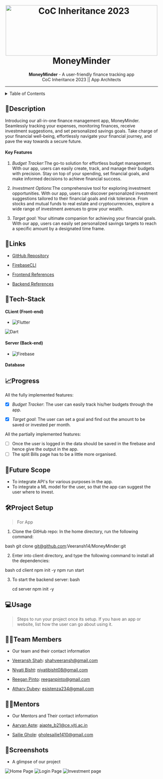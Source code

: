 <h1 align="center">
  <a href="https://github.com/CommunityOfCoders/Inheritance-2023">
    <img src="./Untitled.png" alt="CoC Inheritance 2023" width="500" height="166">
  </a>
  <br>
  MoneyMinder
</h1>

<div align="center">
   <strong>MoneyMinder</strong> - A user-friendly finance tracking app<br>
  CoC Inheritance 2023 || App Architects
</div>
<hr>

<details>
<summary>Table of Contents</summary>

- [📝Description](#description)
    - [Key Features](#key-features)
- [🔗Links](#links)
- [🤖Tech-Stack](#tech-stack)
    - [CLient (Front-end)](#client-front-end)
    - [Server (Back-end)](#server-back-end)
    - [Database](#database)
- [📈Progress](#progress)
- [🔮Future Scope](#future-scope)
- [🛠Project Setup](#project-setup)
- [💻Usage](#usage)
- [👨‍💻Team Members](#team-members)
- [👨‍🏫Mentors](#mentors)
- [📱Screenshots](#screenshots)

</details>

## 📝Description

Introducing our all-in-one finance management app, MoneyMinder. Seamlessly tracking your expenses, monitoring finances, receive investment suggestions, and set personalized savings goals. Take charge of your financial well-being, effortlessly navigate your financial journey, and pave the way towards a secure future.

#### Key Features

<!-- 1. Login/Signup is the key feature that aids in making user's searches and interests private. -->

1. *Budget Tracker*:The go-to solution for effortless budget management. With our app, users can easily create, track, and manage their budgets with precision. Stay on top of your spending, set financial goals, and make informed decisions to achieve financial success. 

2. *Investment Options*:The comprehensive tool for exploring investment opportunities. With our app, users can discover personalized investment suggestions tailored to their financial goals and risk tolerance. From stocks and mutual funds to real estate and cryptocurrencies, explore a wide range of investment avenues to grow your wealth.

3. *Target goal*: Your ultimate companion for achieving your financial goals. With our app, users can easily set personalized savings targets to reach a specific amount by a designated time frame.



## 🔗Links

- [GitHub Repository](#https://github.com/druhi021204/InvestSavvy)
- [FirebaseCLI](https://console.firebase.google.com/u/1/project/moneyminder-c5285/overview)

- [Frontend References](https://www.youtube.com/watch?v=4JMnuaDjP8E&list=PLrjrqTcKCnhTXI2GyPkaQF47inLp6LoIC)

- [Backend References](https://www.youtube.com/watch?v=kwqb-6QyYt8&list=PLjVLYmrlmjGeA6_i1WOallrMbTzZtBcp8)

<!-- Add any more links/resources you used for your project -->

## 🤖Tech-Stack

#### CLient (Front-end)

- ![Flutter](https://cdn-images-1.medium.com/max/1200/1*5-aoK8IBmXve5whBQM90GA.png)

![Dart](https://uxwing.com/wp-content/themes/uxwing/download/brands-and-social-media/dart-programming-language-icon.png)


#### Server (Back-end)

- ![Firebase](https://www.gstatic.com/devrel-devsite/prod/v007b6b9ca3b0c540f1a70d3d8e9cb4ae5fe8301ccf9dd34be407e5b8cb6b5dac/firebase/images/touchicon-180.png)

#### Database



## 📈Progress

 All the fully implemented features:

- [x] *Budget Tracker*:  The user can easily track his/her budgets through the app.
- [x] *Target goal*: The user can set a goal and find out the amount to be saved or invested per month.


All the partially implemented features:

- [ ] Once the user is logged in the data should be saved in the firebase and hence give the output in the app.
- [ ] The split Bills page has to be a little more organised. 

## 🔮Future Scope

- To integrate API's for various purposes in the app.
- To integrate a ML model for the user, so that the app can suggest the user where to invest.



## 🛠Project Setup

>For App

 1. Clone the GitHub repo:
 In the home directory, run the following command:

 bash
 git clone <git@github.com>:Veeransh14/MoneyMinder:git

 2. Enter into client directory, and type the following command to install all the dependencies:

 bash
 cd client
 npm init -y
 npm run start

 3. To start the backend server:
  bash

    cd server
    npm init -y

## 💻Usage

>Steps to run your project once its setup. If you have an app or website, list how the user can go about using it.

## 👨‍💻Team Members

- Our team and their contact information

- [Veeransh Shah](https://github.com/Veeransh14): <shahveeransh@gmail.com>
- [Niyati Bisht](https://github.com/NiyatiBisht08): <niyatibisht08@gmail.com>
- [Reegan Pinto](https://github.com/reeganpinto): <reeganpinto@gmail.com>
- [Atharv Dubey](https://github.com/DoobyDoPap): <esistenza234@gmail.com>

## 👨‍🏫Mentors

- Our Mentors and Their contact information

- [Aaryan Apte](https://github.com/aaryan-apte): <ajapte_b21@ce.vjti.ac.in>
- [Sailie Ghole](https://github.com/sailie-ghole): <gholesailie1410@gmail.com>

## 📱Screenshots

- A glimpse of our project

![Home Page](https://drive.google.com/drive/folders/1XAi8RYupQ8Kk3gszDCKgIXxXFEnjMPS2)
![Login Page](https://drive.google.com/drive/folders/1103I6u4Kyz34_pBzoOLrzsDxIwH_0rfu)
![Investment page](https://drive.google.com/drive/folders/1kgmanEZeeoX4x515zl7u9H7Om_Vcwo5r)
